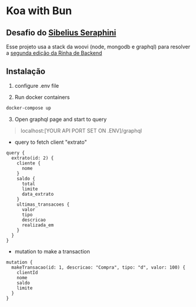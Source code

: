 # Koa with Bun

## Desafio do [Sibelius Seraphini](https://twitter.com/sseraphini/status/1785287978509537790)

Esse projeto usa a stack da woovi (node, mongodb e graphql) para resolver a [segunda edição da Rinha de Backend](https://github.com/zanfranceschi/rinha-de-backend-2024-q1)

## Instalação

1. configure .env file

2. Run docker containers
```bash
docker-compose up
```

3. Open graphql page and start to query
> localhost:[YOUR API PORT SET ON .ENV]/graphql


- query to fetch client "extrato"
```
query {
  extrato(id: 2) {
    cliente {
      nome
    }
    saldo {
      total
      limite
      data_extrato
    }
    ultimas_transacoes {
      valor
      tipo
      descricao
      realizada_em
    }
  }
}
```

- mutation to make a transaction
```
mutation {
  makeTransacao(id: 1, descricao: "Compra", tipo: "d", valor: 100) {
    clientId
    nome
    saldo
    limite
  }
}
```
